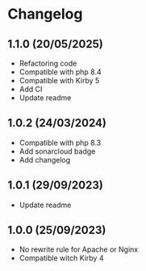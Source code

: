 # Changelog 

## 1.1.0 (20/05/2025)

+ Refactoring code
+ Compatible with php 8.4
+ Compatible with Kirby 5
+ Add CI
+ Update readme

## 1.0.2 (24/03/2024)

+ Compatible with php 8.3
+ Add sonarcloud badge
+ Add changelog

## 1.0.1 (29/09/2023)

+ Update readme

## 1.0.0 (25/09/2023)

+ No rewrite rule for Apache or Nginx 
+ Compatible witch Kirby 4
